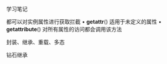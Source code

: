 学习笔记

都可以对实例属性进行获取拦截
• __getattr__() 适用于未定义的属性
• __getattribute__() 对所有属性的访问都会调用该方法



封装、继承、重载、多态

钻石继承

